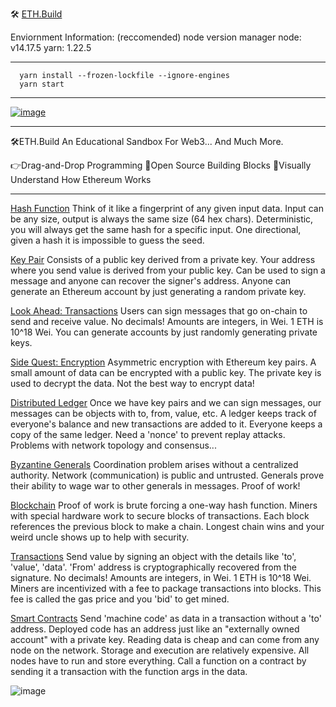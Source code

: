 🛠 [ETH.Build](https://eth.build)

Enviornment Information:
(reccomended) node version manager
node: v14.17.5
yarn: 1.22.5

---

```
  yarn install --frozen-lockfile --ignore-engines 
  yarn start
```

---

[![image](https://user-images.githubusercontent.com/2653167/82834217-b3087d00-9e7d-11ea-8846-e844c5ac8afc.png)](https://youtu.be/30pa790tIIA)

---

🛠️ETH.Build
An Educational Sandbox For Web3... And Much More.

👉Drag-and-Drop Programming
🧩Open Source Building Blocks
🧐Visually Understand How Ethereum Works

---

[Hash Function](https://youtu.be/QJ010l-pBpE)
Think of it like a fingerprint of any given input data.
Input can be any size, output is always the same size (64 hex chars).
Deterministic, you will always get the same hash for a specific input.
One directional, given a hash it is impossible to guess the seed.

[Key Pair](https://youtu.be/9LtBDy67Tho)
Consists of a public key derived from a private key.
Your address where you send value is derived from your public key.
Can be used to sign a message and anyone can recover the signer's address.
Anyone can generate an Ethereum account by just generating a random private key.

[Look Ahead: Transactions](https://youtu.be/mhwSGYRmkEU)
Users can sign messages that go on-chain to send and receive value.
No decimals! Amounts are integers, in Wei. 1 ETH is 10^18 Wei.
You can generate accounts by just randomly generating private keys.

[Side Quest: Encryption](https://youtu.be/LGEBqz1uG1U)
Asymmetric encryption with Ethereum key pairs.
A small amount of data can be encrypted with a public key.
The private key is used to decrypt the data.
Not the best way to encrypt data!

[Distributed Ledger](https://youtu.be/z11wj9OcA4U)
Once we have key pairs and we can sign messages, our messages can be objects with to, from, value, etc.
A ledger keeps track of everyone's balance and new transactions are added to it.
Everyone keeps a copy of the same ledger.
Need a 'nonce' to prevent replay attacks.
Problems with network topology and consensus...

[Byzantine Generals](https://youtu.be/c7yvOlwBPoQ)
Coordination problem arises without a centralized authority.
Network (communication) is public and untrusted.
Generals prove their ability to wage war to other generals in messages.
Proof of work!

[Blockchain](https://youtu.be/zcX7OJ-L8XQ)
Proof of work is brute forcing a one-way hash function.
Miners with special hardware work to secure blocks of transactions.
Each block references the previous block to make a chain.
Longest chain wins and your weird uncle shows up to help with security.

[Transactions](https://youtu.be/er-0ihqFQB0)
Send value by signing an object with the details like 'to', 'value', 'data'.
'From' address is cryptographically recovered from the signature.
No decimals! Amounts are integers, in Wei. 1 ETH is 10^18 Wei.
Miners are incentivized with a fee to package transactions into blocks.
This fee is called the gas price and you 'bid' to get mined.

[Smart Contracts](https://youtu.be/-6aYBdnJ-nM)
Send 'machine code' as data in a transaction without a 'to' address.
Deployed code has an address just like an "externally owned account" with a private key.
Reading data is cheap and can come from any node on the network.
Storage and execution are relatively expensive. All nodes have to run and store everything.
Call a function on a contract by sending it a transaction with the function args in the data.

![image](https://user-images.githubusercontent.com/2653167/67598285-64013a80-f72a-11e9-916b-491687d3b6ca.png)
